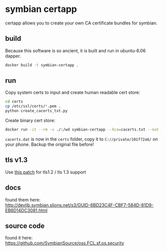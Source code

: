 # symbian certapp

certapp allows you to create your own CA certificate bundles for symbian.

## build
Because this software is so ancient, it is built and run in ubuntu-6.06 dapper.
```bash
docker build -t symbian-certapp .
```

## run
Copy system certs to input and create human readable cert store:
```bash
cd certs
cp /etc/ssl/certs/*.pem .
python create_cacerts_txt.py
```

Create binary cert store:
```bash
docker run -it --rm -v ./:/wd symbian-certapp --hca=cacerts.txt --out --bca=cacerts.dat
```
`cacerts.dat` is now in the `certs` folder, copy it to `C://private/101f72a6/` on your phone. Backup the original file before!

## tls v1.3
Use [this patch](https://nnp.nnchan.ru/tls/) for tls1.2 / tls 1.3 support

## docs

found them here:  
http://devlib.symbian.slions.net/s3/GUID-6BD23C4F-CBF7-584D-81D9-EB8D14DC3081.html

## source code

found it here:  
https://github.com/SymbianSource/oss.FCL.sf.os.security
